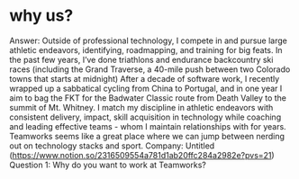 # why us?

Answer: Outside of professional technology, I compete in and pursue large athletic endeavors, identifying, roadmapping, and training for big feats. In the past few years, I’ve done triathlons and endurance backcountry ski races (including the Grand Traverse, a 40-mile push between two Colorado towns that starts at midnight) After a decade of software work, I recently wrapped up a sabbatical cycling from China to Portugal, and in one year I aim to bag the FKT for the Badwater Classic route from Death Valley to the summit of Mt. Whitney.
I match my discipline in athletic endeavors with consistent delivery, impact, skill acquisition in technology while coaching and leading effective teams - whom I maintain relationships with for years. Teamworks seems like a great place where we can jump between nerding out on technology stacks and sport.
Company: Untitled (https://www.notion.so/2316509554a781d1ab20ffc284a2982e?pvs=21)
Question 1: Why do you want to work at Teamworks?